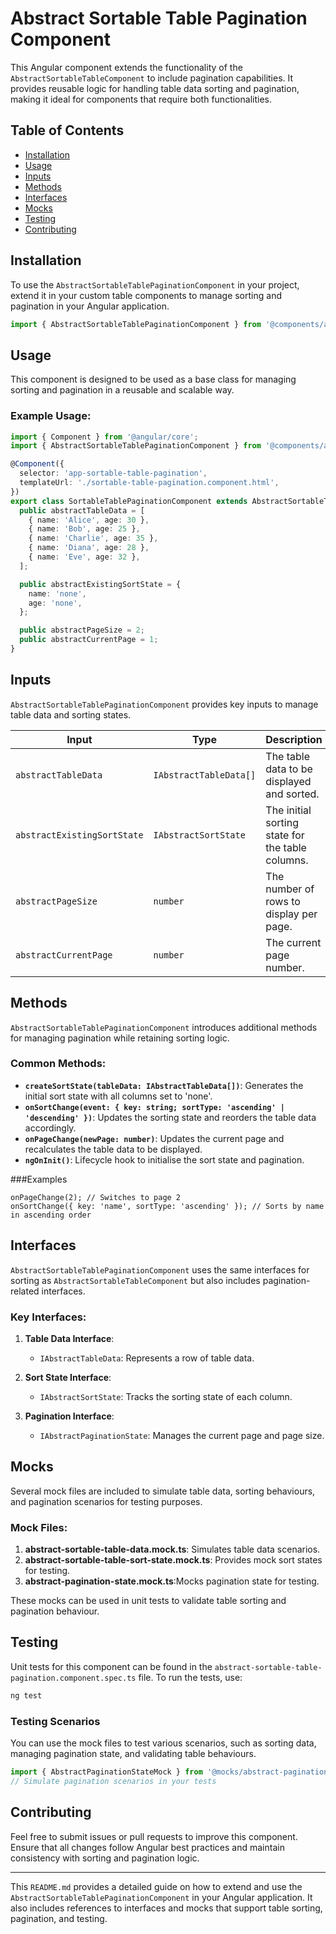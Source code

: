 # Abstract Sortable Table Pagination Component

This Angular component extends the functionality of the `AbstractSortableTableComponent` to include pagination capabilities. It provides reusable logic for handling table data sorting and pagination, making it ideal for components that require both functionalities.

## Table of Contents

- [Installation](#installation)
- [Usage](#usage)
- [Inputs](#inputs)
- [Methods](#methods)
- [Interfaces](#interfaces)
- [Mocks](#mocks)
- [Testing](#testing)
- [Contributing](#contributing)

## Installation

To use the `AbstractSortableTablePaginationComponent` in your project, extend it in your custom table components to manage sorting and pagination in your Angular application.

```typescript
import { AbstractSortableTablePaginationComponent } from '@components/abstract/abstract-sortable-table-pagination/abstract-sortable-table-pagination.component';
```

## Usage

This component is designed to be used as a base class for managing sorting and pagination in a reusable and scalable way.

### Example Usage:

```typescript
import { Component } from '@angular/core';
import { AbstractSortableTablePaginationComponent } from '@components/abstract/abstract-sortable-table-pagination/abstract-sortable-table-pagination.component';

@Component({
  selector: 'app-sortable-table-pagination',
  templateUrl: './sortable-table-pagination.component.html',
})
export class SortableTablePaginationComponent extends AbstractSortableTablePaginationComponent {
  public abstractTableData = [
    { name: 'Alice', age: 30 },
    { name: 'Bob', age: 25 },
    { name: 'Charlie', age: 35 },
    { name: 'Diana', age: 28 },
    { name: 'Eve', age: 32 },
  ];

  public abstractExistingSortState = {
    name: 'none',
    age: 'none',
  };

  public abstractPageSize = 2;
  public abstractCurrentPage = 1;
}
```

## Inputs

`AbstractSortableTablePaginationComponent` provides key inputs to manage table data and sorting states.

| Input                       | Type                   | Description                                      |
| --------------------------- | ---------------------- | ------------------------------------------------ |
| `abstractTableData`         | `IAbstractTableData[]` | The table data to be displayed and sorted.       |
| `abstractExistingSortState` | `IAbstractSortState`   | The initial sorting state for the table columns. |
| `abstractPageSize`          | `number`               | The number of rows to display per page.          |
| `abstractCurrentPage`       | `number`               | The current page number.                         |

## Methods

`AbstractSortableTablePaginationComponent` introduces additional methods for managing pagination while retaining sorting logic.

### Common Methods:

- **`createSortState(tableData: IAbstractTableData[])`**: Generates the initial sort state with all columns set to 'none'.
- **`onSortChange(event: { key: string; sortType: 'ascending' | 'descending' })`**: Updates the sorting state and reorders the table data accordingly.
- **`onPageChange(newPage: number)`**: Updates the current page and recalculates the table data to be displayed.
- **`ngOnInit()`**: Lifecycle hook to initialise the sort state and pagination.

###Examples

```
onPageChange(2); // Switches to page 2
onSortChange({ key: 'name', sortType: 'ascending' }); // Sorts by name in ascending order
```

## Interfaces

`AbstractSortableTablePaginationComponent` uses the same interfaces for sorting as `AbstractSortableTableComponent` but also includes pagination-related interfaces.

### Key Interfaces:

1. **Table Data Interface**:

   - `IAbstractTableData`: Represents a row of table data.

2. **Sort State Interface**:

   - `IAbstractSortState`: Tracks the sorting state of each column.

3. **Pagination Interface**:
   - `IAbstractPaginationState`: Manages the current page and page size.

## Mocks

Several mock files are included to simulate table data, sorting behaviours, and pagination scenarios for testing purposes.

### Mock Files:

1. **abstract-sortable-table-data.mock.ts**: Simulates table data scenarios.
2. **abstract-sortable-table-sort-state.mock.ts**: Provides mock sort states for testing.
3. **abstract-pagination-state.mock.ts**:Mocks pagination state for testing.

These mocks can be used in unit tests to validate table sorting and pagination behaviour.

## Testing

Unit tests for this component can be found in the `abstract-sortable-table-pagination.component.spec.ts` file. To run the tests, use:

```bash
ng test
```

### Testing Scenarios

You can use the mock files to test various scenarios, such as sorting data, managing pagination state, and validating table behaviours.

```typescript
import { AbstractPaginationStateMock } from '@mocks/abstract-pagination-state.mock.ts';
// Simulate pagination scenarios in your tests
```

## Contributing

Feel free to submit issues or pull requests to improve this component. Ensure that all changes follow Angular best practices and maintain consistency with sorting and pagination logic.

---

This `README.md` provides a detailed guide on how to extend and use the `AbstractSortableTablePaginationComponent` in your Angular application. It also includes references to interfaces and mocks that support table sorting, pagination, and testing.
